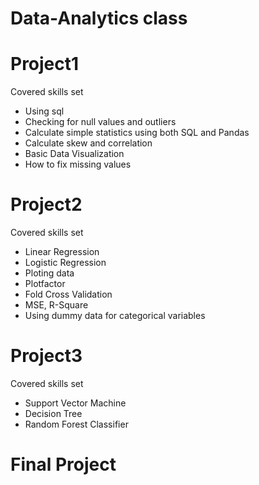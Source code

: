 # Data-Analytics class

# Project1 
Covered skills set

* Using sql 
* Checking for null values and outliers
* Calculate simple statistics using both SQL and Pandas 
* Calculate skew and correlation
* Basic Data Visualization
* How to fix missing values

# Project2
Covered skills set

* Linear Regression
* Logistic Regression
* Ploting data
* Plotfactor
* Fold Cross Validation
* MSE, R-Square
* Using dummy data for categorical variables

# Project3
Covered skills set

* Support Vector Machine
* Decision Tree
* Random Forest Classifier

# Final Project

